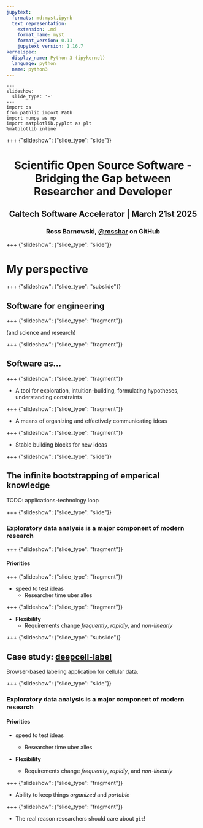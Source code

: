 ```yaml
---
jupytext:
  formats: md:myst,ipynb
  text_representation:
    extension: .md
    format_name: myst
    format_version: 0.13
    jupytext_version: 1.16.7
kernelspec:
  display_name: Python 3 (ipykernel)
  language: python
  name: python3
---
```


```{code-cell} ipython3
---
slideshow:
  slide_type: '-'
---
import os
from pathlib import Path
import numpy as np
import matplotlib.pyplot as plt
%matplotlib inline
```

+++ {"slideshow": {"slide_type": "slide"}}

<center>

# Scientific Open Source Software - Bridging the Gap between Researcher and Developer

## Caltech Software Accelerator | March 21st 2025

### Ross Barnowski, [@rossbar](https://github.com/rossbar) on GitHub

</center>

+++ {"slideshow": {"slide_type": "slide"}}

# My perspective

+++ {"slideshow": {"slide_type": "subslide"}}

## Software **for** engineering

+++ {"slideshow": {"slide_type": "fragment"}}

(and science and research)

+++ {"slideshow": {"slide_type": "fragment"}}

## Software as...

+++ {"slideshow": {"slide_type": "fragment"}}

 - A tool for exploration, intuition-building, formulating hypotheses, understanding constraints

+++ {"slideshow": {"slide_type": "fragment"}}

 - A means of organizing and effectively communicating ideas

+++ {"slideshow": {"slide_type": "fragment"}}

 - Stable building blocks for new ideas

+++ {"slideshow": {"slide_type": "slide"}}

## The infinite bootstrapping of emperical knowledge

TODO: applications-technology loop

+++ {"slideshow": {"slide_type": "slide"}}

### Exploratory data analysis is a major component of modern research

+++ {"slideshow": {"slide_type": "fragment"}}

#### Priorities

+++ {"slideshow": {"slide_type": "fragment"}}

- speed to test ideas
  * Researcher time uber alles

+++ {"slideshow": {"slide_type": "fragment"}}

- **Flexibility**
  * Requirements change *frequently*, *rapidly*, and *non-linearly*

+++ {"slideshow": {"slide_type": "subslide"}}

## Case study: [deepcell-label](https://label.deepcell.org)

Browser-based labeling application for cellular data.

+++ {"slideshow": {"slide_type": "slide"}}

### Exploratory data analysis is a major component of modern research

#### Priorities

- speed to test ideas
  * Researcher time uber alles

- **Flexibility**
  * Requirements change *frequently*, *rapidly*, and *non-linearly*

+++ {"slideshow": {"slide_type": "fragment"}}

- Ability to keep things *organized* and *portable*

+++ {"slideshow": {"slide_type": "fragment"}}

- The real reason researchers should care about `git`!

